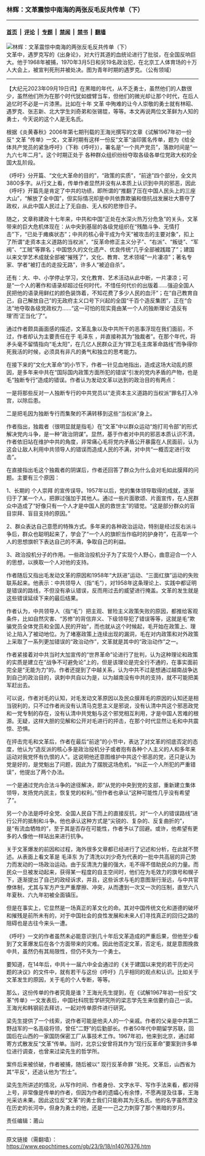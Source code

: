 ### 林辉：文革震惊中南海的两张反毛反共传单（下）

---

#### [首页](../../../..?n14076376) &nbsp;|&nbsp; [评论](../../../../../epoch-comment?n14076376) &nbsp;|&nbsp; [专题](../../../../../epoch-special?n14076376) &nbsp;|&nbsp; [禁闻](../../../../../epoch-news?n14076376) &nbsp;|&nbsp; [禁书](../../../../../books?n14076376) &nbsp;|&nbsp; [翻墙](https://github.com/gfw-breaker/nogfw/blob/master/README.md?n14076376)


<div><img alt="林辉：文革震惊中南海的两张反毛反共传单（下）" class="attachment-djy_600_400 size-djy_600_400 wp-post-image" src="https://i.epochtimes.com/assets/uploads/2021/06/id12989178-d6c9c9e78c77e2ad92b03af4b6ea44b3-600x400.jpg"/>
<div class="caption">
 文革中，遇罗克写的《出身论》，对大行其道的血统论进行了批驳，在全国反响巨大。他于1968年被捕，1970年3月5日和另19名政治犯，在北京工人体育场的十万人大会上，被宣判死刑并被处决。图为青年时期的遇罗克。（公有领域）
</div></div><hr/><div class="post_content" id="artbody" itemprop="articleBody">
 <!-- article content begin -->
 <p>
  【大纪元2023年09月19日讯】在黑暗的年代，从不乏勇士，虽然他们的人数很少，虽然他们所为在那个时代犹如螳臂当车，但他们的微光却让那个时代，在后人追忆时不必是一片漆黑。比如在十年
  <ok href="https://www.epochtimes.com/gb/tag/%E6%96%87%E9%9D%A9.html">
   文革
  </ok>
  中殉难的让今人崇敬的勇士就有林昭、遇罗克、张志新、北大学生刘奇弟和张锡锟，等等。本文再说两位文革鲜为人知的勇士，今天说的这个人是无名氏。
 </p>
 <p>
  根据《炎黄春秋》2006年第七期刊载的王海光撰写的文章《试解1967年初一份反“
  <ok href="https://www.epochtimes.com/gb/tag/%E6%96%87%E9%9D%A9.html">
   文革
  </ok>
  ”传单》一文，文革时期有这样一份反“文革”油印匿名传单，题为《给全体共产党员的紧急呼吁》（下称《呼吁》），署名是“一个共产党员”，落款时间是“一九六七年二月”。这个时期正处于 各种群众组织纷纷夺取各级各单位党政大权的全国大乱阶段。
 </p>
 <p>
  《呼吁》分开篇、“文化大革命的目的”，“政策的实质”，“前途”四个部分，全文共3800多字。从行文上看，传单作者显然并没有从本质上认识到中共的邪恶，因此《呼吁》开篇先是肯定了中共的功绩，即所谓的“推翻了压在中国人民头上的三座大山”，“解放了全中国”，但实际情况却是中共依靠欺骗和借抗战发展壮大篡夺了政权，从此中国人民过上了无自由、无人权的悲惨日子。
 </p>
 <p>
  随之，文章称建政十七年来，中共和中国“正处在水深火热万分危急”的关头，文革带来的巨大危机体现在：从中央到基层的各级党组织在“残酷斗争、无情打击”下，“已处于瘫痪状态”；中共的核心骨干成为今天“被攻击的主要对象”，扣上了所谓“走资本主义道路的当权派”，“反革命修正主义分子”、“右派”、“叛徒”、“军阀”、“工贼”等罪名；中国悠久的文化遗产、优良传统“几乎全部被践踏了”；建国以来文学艺术成就全部被“摧残了”，文化、教育、艺术领域“一片凄凉”；著名专家、学者“被打击的走投无路”，许多人“被迫自杀”。
 </p>
 <p>
  还有：大、中、小学停止学习，文化教育、艺术活动从此中断，一片凄凉；可是“一个人的著作和语录却超过任何时代，不惜任何代价的出版着……强迫全国人民把他的语录用鲜红的颜色装饰着，不知花费了多少人民的血汗”；在“自己教育自己，自己解放自己”的无政府主义口号下兴起的全国“千百个造反集团”，正在“合法”地夺取各级党政权力……“这一可怕的现实竟由某一个人的独断理论‘造反有理’而‘正当化’了”。
 </p>
 <p>
  通过作者颇具画面感的描述，文革乱象以及中共所干的恶事浮现在我们面前，不过，作者却认为主要责任在于
  <ok href="https://www.epochtimes.com/gb/tag/%E6%AF%9B%E6%B3%BD%E4%B8%9C.html">
   毛泽东
  </ok>
  ，并直接称其为“独裁者”。在那个年代，将矛头毫不留情指向“毛太阳”，在几亿人民群众正为“捍卫毛主席革命路线”而争得你死我活的时候，必须具有非凡的勇气和独立的思考能力。
 </p>
 <p>
  在接下来的“文化大革命”的小节下，作者一针见血地指出，造成这场大动乱的原因，是多年来中共在“国际国内政策方面所犯的错误”引发的党内矛盾的产物，也是毛“独断专行”造成的错误。作者认为发动文革以达到的政治目的有两点：
 </p>
 <p>
  一是将那些反对一人独断专行的中共党员以“走资本主义道路的当权派”罪名打入冷宫，以除后患。
 </p>
 <p>
  二是把毛因为独断专行而集聚的不满转移到这些“当权派”身上。
 </p>
 <p>
  作者指出，独裁者（很明显就是指毛）在“文革”中以群众运动“炮打司令部”的形式解决党内斗争，是一种“政治阴谋”。显然，基于作者对中共的邪恶本质认识不清，作者依旧站在维护中共的角度，非常痛心毛将党内矛盾公开暴露在人民面前，认为这会让敌人利用中共领导人的错误而造成人民的不满，对中共“一概否定进行攻击”。
 </p>
 <p>
  在直接指出毛这个独裁者的阴谋后，作者还回答了群众为什么会对毛如此膜拜的问题。主要有三个原因：
 </p>
 <p>
  1、长期的
  <ok href="https://www.epochtimes.com/gb/tag/%E4%B8%AA%E4%BA%BA%E5%B4%87%E6%8B%9C.html">
   个人崇拜
  </ok>
  的宣传误导。1957年以后，党的集体领导取得的成就，逐渐归于了某一个人，把罪过强加于其他人。通过一些片面歌颂、片面宣传，在人民群众中造成了“好像只有一个人才是中国人民的救世主”的错觉。“这是部分群众的盲目崇拜、盲目支持的原因。”
 </p>
 <p>
  2、群众表达自己意愿的特殊方式。多年来的各种政治运动，特别是经过反右派斗争后，群众也聪明起来了，学会了“一个人的旗帜当作临时的护身符”，在高举一个人的思想旗帜下表达自己的不满，争取自己的利益。
 </p>
 <p>
  3、政治投机分子的作用。一些政治投机分子为了实现个人野心，曲意迎合一个人的思想，以换取一个人对他的支持。
 </p>
 <p>
  作者随后又指出毛发动文革的原因和1958年“大跃进”运动、“三面红旗”运动的失败联系起来。他表示：中共领导人（指“毛”），对1958年这条理论上、实践中都证明是错误的路线，不但没有承认错误，反而用过去的威望进行掩盖。文革的发生就是这些错误延续下来的最后结果。
 </p>
 <p>
  作者认为，中共领导人（指“毛”）把主观、冒险主义政策失败的原因，都推给客观条件，比如自然灾害、“苏修”的背信弃义、下级领导犯了错误等等，这就是毛“欺骗党员全体党员和全国人民的开始”，而也就从这个时候起，毛开始在政策上、理论上陷入了被动地位。为了堵塞政策上连续出现的漏洞，毛在对内政策和对外政策上采取了一系列更加错误的“政治动作”，文革就是其中的“政治动作”之一。
 </p>
 <p>
  作者紧接着对中共当时大加宣传的“世界革命”论进行了批判，认为这种理论和政策的实质是建立在“战争不可避免论”上的，但是该理论是完全行不通的，在事实面前完全是“无能为力”的。作者还提到了中越关系，认为中共不过是想通过越南战争达到自己的政治目的，讽刺中共自以为是，以为越南没有中共的支持，就不可能把美军赶出去。
 </p>
 <p>
  可以说，作者对毛的认知，对毛发动文革原因以及民众膜拜毛的原因的认知还是相当锐利的，只不过作者尚没有认清马克思主义是邪说，没有认清中共这个邪恶政党和一党专制的存在，没有认清中共党魁与这个邪党相互利用，才是中国人苦难的根源。无疑，这样大胆的见解和公开对毛进行的抨击，在那个时代显然让毛和中共震惊、恐惧。
 </p>
 <p>
  在抨击完毛和文革后，作者在最后“前途”的小节中，表达了对文革的彻底否定的态度，他认为“造反派的核心多是政治投机分子或者抱有各种个人主义的人和多年来运动对我党怀有仇恨的人”。这说明他还意图维护中共这个邪恶的党，还只是认为党是好的，是党魁出了问题，因此为了摆脱这场危机，“纠正一个人所犯的严重错误”，他提出了两个办法。
 </p>
 <p>
  一个是通过党内合法斗争的途径解决，即“从党的中央到党的支部，重新建立集体领导，发扬党内民主，恢复党的权利。”但作者也承认“这种可能性几乎没有希望了”。
 </p>
 <p>
  另一个办法是呼吁全党、全国人民自下而上的直接反抗，对“一个人的错误路线”进行公开的抵制和斗争。他也承认这种方式是“尖锐的、复杂的、反复曲折的”，是“有流血牺牲的”，至于其是否存在可能性，作者予以了回避。或许，他希望有更多的人像他一样站出来进行抗争。
 </p>
 <p>
  关于文革爆发的前因和过程，海外很多文章都已经进行了记述和分析，在此就不赘述。从表面上看文革是
  <ok href="https://www.epochtimes.com/gb/tag/%E6%AF%9B%E6%B3%BD%E4%B8%9C.html">
   毛泽东
  </ok>
  为了清洗以刘少奇为代表的一批中共高层的异己势力而发动的一场政治运动。由于反清洗力量的强大，毛不得不借助民众的力量。而民众一旦被发动起来，获得某一程度的自主空间时，他们在为毛效力的旗号和幌子下，逐渐提出了自己的政经诉求，并且，这些诉求与毛的意图渐行渐远，与中共官僚体制，尤其与军方产生严重摩擦、冲突，从而遭到一次又一次的压制，直至六八年夏秋、六九年初被全面镇压。
 </p>
 <p>
  但是在事实上，它显然是一场真正的革文化的命。其对中国传统文化和道德的破坏和摧残是前所未有的，对于中国社会的良性发展和未来人们寻找真正的回归之路的阻碍也是古往今来头一遭。
 </p>
 <p>
  《呼吁》一文的作者虽然未必能意识到几十年后文革造成的严重后果，但他至少看到了文革爆发后在各个方面带来的灾难。因此他否定文革，否定毛，就是意图挽救中共，虽然仍有其局限性，但仍不失为一个勇士。
 </p>
 <p>
  要知道，在14年后，中共十一届六中全会通过的《关于建国以来党的若干历史问题的决议》的文件中，就有若干与这份《呼吁》几乎相同的观点和认识。比如关于文革发生的原因，关于毛的个人专断，等等。
 </p>
 <p>
  那么，这份传单的作者究竟是谁？王海光先生提到，在《试解1967年初一份反“文革”传单》一文发表后，中国社科院哲学研究所的梁志学先生来信要约自己一谈。王海光和韩钢前去拜访，一起对传单原件进行研究。
 </p>
 <p>
  梁先生提供了一个线索，说作者可能是他夫人的一个亲戚。作者的父亲是中共第二野战军的一名高级将领，曾任“二野”的后勤部长。作者50年代中期留学苏联，回国后在山西的一家国防保密工厂从事技术工作。1967年初，他来到北京，通过邮寄方式散发反“文革”传单。当时，北京公安曾将其作为“现行反革命”要案到许多单位进行调查，也曾来过梁先生的哲学所。
 </p>
 <p>
  案件后来被侦破，作者被捕，随后被以“
  <ok href="https://www.epochtimes.com/gb/tag/%E7%8E%B0%E8%A1%8C%E5%8F%8D%E9%9D%A9%E5%91%BD%E7%BD%AA.html">
   现行反革命罪
  </ok>
  ”处死。文革后，山西省为其“平反”，还追认他为“烈士”。
 </p>
 <p>
  梁先生所讲述的情况，从写作时间、作者身份、文字水平、写作手法来看，都对得上号，非常像是传单的作者，但因为作者的遗孀心有余悸，不愿再提及往事，王海光采访未果。因此这位反“文革”的勇士我们只能称其为无名氏。他的名字虽然湮没在历史的长河中，但身为勇士的他，还是一一己之力刺穿了那个黑暗的岁月。
 </p>
 <p>
  责任编辑：莆山
 </p>
 <!-- article content end -->
 <div id="below_article_ad">
 </div>
</div>


---

原文链接（需翻墙）：https://www.epochtimes.com/gb/23/9/18/n14076376.htm